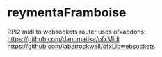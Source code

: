 # reymentaFramboise
RPI2 midi to websockets router
uses ofxaddons:
https://github.com/danomatika/ofxMidi
https://github.com/labatrockwell/ofxLibwebsockets

